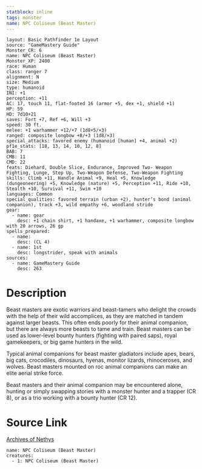 ```yaml
---
statblock: inline
tags: monster
name: NPC Coliseum (Beast Master)
---
```

```statblock
layout: Basic Pathfinder 1e Layout
source: "GameMastery Guide"
Monster_CR: 6
name: NPC Coliseum (Beast Master)
Monster_XP: 2400
race: Human
class: ranger 7
alignment: N
size: Medium
type: humanoid
INI: +1
perception: +11
AC: 17, touch 11, flat-footed 16 (armor +5, dex +1, shield +1)
HP: 59
HD: 7d10+21
saves: Fort +7, Ref +6, Will +3
speed: 30 ft.
melee: +1 warhammer +12/+7 (1d8+5/×3)
ranged: composite longbow +8/+3 (1d8/×3)
special_attacks: favored enemy (humanoid [human] +4, animal +2)
pf1e_stats: [18, 13, 14, 10, 12, 8]
BAB: 7
CMB: 11
CMD: 22
feats: Diehard, Double Slice, Endurance, Improved Two- Weapon Fighting, Lunge, Step Up, Two-Weapon Defense, Two-Weapon Fighting
skills: Climb +11, Handle Animal +9, Heal +5, Knowledge (dungeoneering) +5, Knowledge (nature) +5, Perception +11, Ride +10, Stealth +10, Survival +11, Swim +10
languages: Common
special_qualities: favored terrain (urban +2), hunter’s bond (animal companion), track +3, wild empathy +6, woodland stride
gear:
  - name: gear
    desc: +1 chain shirt, +1 handaxe, +1 warhammer, composite longbow with 20 arrows, 26 gp
spells_prepared:
  - name:
    desc: (CL 4)
  - name: 1st
    desc: longstrider, speak with animals
sources:
  - name: GameMastery Guide
    desc: 263
```
# Description
Beast masters are exotic warriors and beast-tamers who delight the crowds with the help of their wild accomplices, as they are matched in tandem against larger beasts. This often ends poorly for their animal companion, but there are always more beasts to tame and train. Beast masters can be used as lower-level bounty hunters (fighting with paired saps), royal gamekeepers, or big game hunters in the wild.

Typical animal companions for beast master gladiators include apes, bears, big cats, crocodiles, dinosaurs, hyenas, monitor lizards, rhinoceroses, and wolves. Beast masters mounted on roc animal companions can make an elite aerial strike force.

Beast masters and their animal companion may be encountered alone, hunting or simply swapping stories with a monster hunter and a trapper (CR 8), or as a trio working with a bounty hunter (CR 12).
# Source Link
[Archives of Nethys](https://aonprd.com/NPCDisplay.aspx?ItemName=Coliseum%20(Beast%20Master))
```encounter-table
name: NPC Coliseum (Beast Master)
creatures:
  - 1: NPC Coliseum (Beast Master)
```
